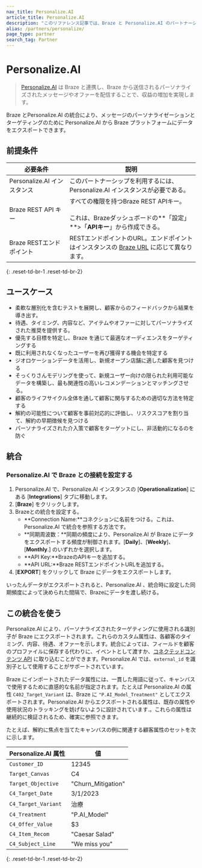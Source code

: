 ```yaml
---
nav_title: Personalize.AI
article_title: Personalize.AI
description: "このリファレンス記事では、Braze と Personalize.AI のパートナーシップについて説明します。Personalize.AI は、パーソナライズされたレコメンデーションによる収益成長を促進する AI ベースの SaaS ビジネスプラットフォームです。"
alias: /partners/personalize/
page_type: partner
search_tag: Partner
---
```


# Personalize.AI

> [Personalize.AI](https://www.zs.com/solutions/artificial-intelligence-and-analytics/personalize-ai/) は Braze と連携し、Braze から送信されるパーソナライズされたメッセージやオファーを配信することで、収益の増加を実現します。 

Braze とPersonalize.AI の統合により、メッセージのパーソナライゼーションとターゲティングのために Personalize.AI から Braze プラットフォームにデータをエクスポートできます。

## 前提条件

| 必要条件 | 説明 |
| ----------- | ----------- |
| Personalize.AI インスタンス | このパートナーシップを利用するには、Personalize.AI インスタンスが必要である。 |
| Braze REST API キー | すべての権限を持つBraze REST APIキー。<br><br>これは、Brazeダッシュボードの**「設定」**>「**APIキー**」から作成できる。 |
| Braze RESTエンドポイント | RESTエンドポイントのURL。エンドポイントはインスタンスの [Braze URL][1] に応じて異なります。 |
{: .reset-td-br-1 .reset-td-br-2}

## ユースケース

* 柔軟な層別化を含むテストを展開し、顧客からのフィードバックから結果を導き出す。
* 待遇、タイミング、内容など、アイテムやオファーに対してパーソナライズされた推奨を提供する。
* 優先する目標を特定し、Braze を通じて最適なオーディエンスをターゲティングする
* 既に利用されなくなったユーザーを再び獲得する機会を特定する
* ジオロケーションデータを活用し、新規オープン店舗に適した顧客を見つける
* そっくりさんモデリングを使って、新規ユーザー向けの限られた利用可能なデータを構築し、最も関連性の高いレコメンデーションとマッチングさせる。
* 顧客のライフサイクル全体を通して顧客に関与するための適切な方法を特定する 
* 解約の可能性について顧客を事前対応的に評価し、リスクスコアを割り当て、解約の早期徴候を見つける
* パーソナライズされた介入策で顧客をターゲットにし、非活動的になるのを防ぐ

## 統合

### Personalize.AI で Braze との接続を設定する

1. Personalize.AI で、Personalize.AI インスタンスの \[**Operationalization**] にある \[**Integrations**] タブに移動します。
2. \[**Braze**] をクリックします。 
3. Brazeとの統合を設定する。
    * **Connection Name:**コネクションに名前をつける。これは、Personalize.AI で統合を参照する方法です。
    * **同期周波数：**同期の頻度により、Personalize.AI が Braze にデータをエクスポートする頻度が制御されます。\[**Daily**]、\[**Weekly**]、\[**Monthly**.] のいずれかを選択します。 
    * **API Key:**BrazeのAPIキーを追加する。
    * **API URL:**Braze RESTエンドポイントURLを追加する。
4. \[**EXPORT**] をクリックして Braze にデータをエクスポートします。

いったんデータがエクスポートされると、Personalize.AI 、統合時に設定した同期頻度によって決められた間隔で、Brazeにデータを渡し続ける。

## この統合を使う

Personalize.AI により、パーソナライズされたターゲティングに使用される識別子が Braze にエクスポートされます。これらのカスタム属性は、各顧客のタイミング、内容、待遇、オファーを示します。統合によっては、フィールドを顧客のプロファイルに保存する代わりに、イベントとして渡すか、[コネクテッドコンテンツ API][2] に取り込むことができます。Personalize.AI では、`external_id` を識別子として使用することがサポートされています。

Braze にインポートされたデータ属性には、一貫した用語に従って、キャンバスで使用するために直感的な名前が指定されます。たとえば Personalize.AI の属性 `C402_Target_Variant` は、Braze に `"P.AI_Model_Treatment"` としてエクスポートされます。Personalize.AI からエクスポートされる属性は、既存の属性や使用状況のトラッキングを妨げないように設計されています.。これらの属性は継続的に検証されるため、確実に参照できます。 

たとえば、解約に焦点を当てたキャンバスの例に関連する顧客属性のセットを次に示します。

| Personalize.AI 属性 | 値 |
| ----------- | ------------- | 
| `Customer_ID` | 12345 |
| `Target_Canvas` | C4 |
| `Target_Objective` |  "Churn_Mitigation" |
| `C4_Target_Date` | 3/1/2023 |
| `C4_Target_Variant` | 治療 |
| `C4_Treatment` | "P.AI_Model" |
| `C4_Offer_Value` | $3 |
| `C4_Item_Recom` | "Caesar Salad" |
| `C4_Subject_Line` | "We miss you" |
{: .reset-td-br-1 .reset-td-br-2}


[1]: {{site.baseurl}}/developer_guide/rest_api/basics/#endpoints
[2]: {{site.baseurl}}/user_guide/personalization_and_dynamic_content/connected_content/public_apis/
